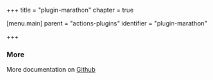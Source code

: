 +++
title = "plugin-marathon"
chapter = true

[menu.main]
parent = "actions-plugins"
identifier = "plugin-marathon"

+++

### More

More documentation on [Github](https://github.com/ovh/cds/tree/master/contrib/plugins/plugin-marathon.md)
